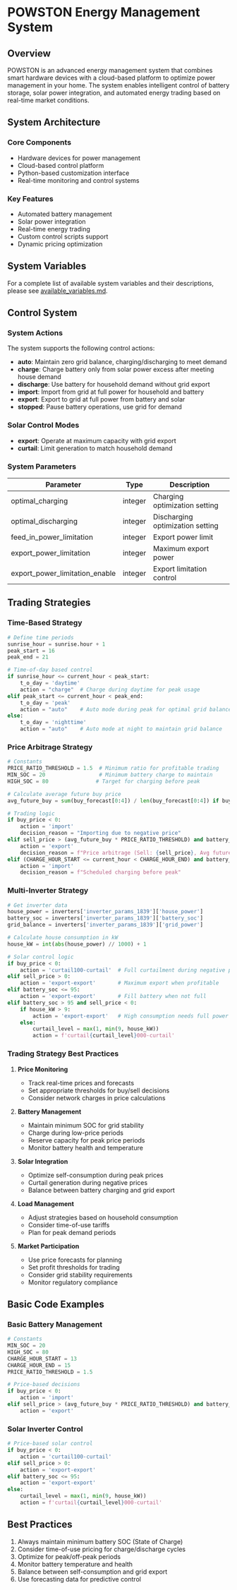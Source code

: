 # POWSTON Energy Management System

## Overview
POWSTON is an advanced energy management system that combines smart hardware devices with a cloud-based platform to optimize power management in your home. The system enables intelligent control of battery storage, solar power integration, and automated energy trading based on real-time market conditions.

## System Architecture

### Core Components
- Hardware devices for power management
- Cloud-based control platform
- Python-based customization interface
- Real-time monitoring and control systems

### Key Features
- Automated battery management
- Solar power integration
- Real-time energy trading
- Custom control scripts support
- Dynamic pricing optimization

## System Variables
For a complete list of available system variables and their descriptions, please see [available_variables.md](available_variables.md).

## Control System

### System Actions
The system supports the following control actions:
- **auto**: Maintain zero grid balance, charging/discharging to meet demand
- **charge**: Charge battery only from solar power excess after meeting house demand
- **discharge**: Use battery for household demand without grid export
- **import**: Import from grid at full power for household and battery
- **export**: Export to grid at full power from battery and solar
- **stopped**: Pause battery operations, use grid for demand

### Solar Control Modes
- **export**: Operate at maximum capacity with grid export
- **curtail**: Limit generation to match household demand

### System Parameters
| Parameter | Type | Description |
|-----------|------|-------------|
| optimal_charging | integer | Charging optimization setting |
| optimal_discharging | integer | Discharging optimization setting |
| feed_in_power_limitation | integer | Export power limit |
| export_power_limitation | integer | Maximum export power |
| export_power_limitation_enable | integer | Export limitation control |

## Trading Strategies

### Time-Based Strategy
```python
# Define time periods
sunrise_hour = sunrise.hour + 1
peak_start = 16
peak_end = 21

# Time-of-day based control
if sunrise_hour <= current_hour < peak_start:
    t_o_day = 'daytime'
    action = "charge"  # Charge during daytime for peak usage
elif peak_start <= current_hour < peak_end:
    t_o_day = 'peak'
    action = "auto"    # Auto mode during peak for optimal grid balance
else:
    t_o_day = 'nighttime'
    action = "auto"    # Auto mode at night to maintain grid balance
```

### Price Arbitrage Strategy
```python
# Constants
PRICE_RATIO_THRESHOLD = 1.5  # Minimum ratio for profitable trading
MIN_SOC = 20                 # Minimum battery charge to maintain
HIGH_SOC = 80               # Target for charging before peak

# Calculate average future buy price
avg_future_buy = sum(buy_forecast[0:4]) / len(buy_forecast[0:4]) if buy_forecast else None

# Trading logic
if buy_price < 0:
    action = 'import'
    decision_reason = "Importing due to negative price"
elif sell_price > (avg_future_buy * PRICE_RATIO_THRESHOLD) and battery_soc > MIN_SOC:
    action = 'export'
    decision_reason = f"Price arbitrage (Sell: {sell_price}, Avg future buy: {avg_future_buy})"
elif (CHARGE_HOUR_START <= current_hour < CHARGE_HOUR_END) and battery_soc < HIGH_SOC:
    action = 'import'
    decision_reason = f"Scheduled charging before peak"
```

### Multi-Inverter Strategy
```python
# Get inverter data
house_power = inverters['inverter_params_1839']['house_power']
battery_soc = inverters['inverter_params_1839']['battery_soc']
grid_balance = inverters['inverter_params_1839']['grid_power']

# Calculate house consumption in kW
house_kW = int(abs(house_power) // 1000) + 1

# Solar control logic
if buy_price < 0:
    action = 'curtail100-curtail'  # Full curtailment during negative prices
elif sell_price > 0:
    action = 'export-export'       # Maximum export when profitable
elif battery_soc <= 95:
    action = 'export-export'       # Fill battery when not full
elif battery_soc > 95 and sell_price < 0:
    if house_kW > 9:
        action = 'export-export'   # High consumption needs full power
    else:
        curtail_level = max(1, min(9, house_kW))
        action = f'curtail{curtail_level}000-curtail'
```

### Trading Strategy Best Practices
1. **Price Monitoring**
   - Track real-time prices and forecasts
   - Set appropriate thresholds for buy/sell decisions
   - Consider network charges in price calculations

2. **Battery Management**
   - Maintain minimum SOC for grid stability
   - Charge during low-price periods
   - Reserve capacity for peak price periods
   - Monitor battery health and temperature

3. **Solar Integration**
   - Optimize self-consumption during peak prices
   - Curtail generation during negative prices
   - Balance between battery charging and grid export

4. **Load Management**
   - Adjust strategies based on household consumption
   - Consider time-of-use tariffs
   - Plan for peak demand periods

5. **Market Participation**
   - Use price forecasts for planning
   - Set profit thresholds for trading
   - Consider grid stability requirements
   - Monitor regulatory compliance

## Basic Code Examples

### Basic Battery Management
```python
# Constants
MIN_SOC = 20
HIGH_SOC = 80
CHARGE_HOUR_START = 13
CHARGE_HOUR_END = 15
PRICE_RATIO_THRESHOLD = 1.5

# Price-based decisions
if buy_price < 0:
    action = 'import'
elif sell_price > (avg_future_buy * PRICE_RATIO_THRESHOLD) and battery_soc > MIN_SOC:
    action = 'export'
```

### Solar Inverter Control
```python
# Price-based solar control
if buy_price < 0:
    action = 'curtail100-curtail'
elif sell_price > 0:
    action = 'export-export'
elif battery_soc <= 95:
    action = 'export-export'
else:
    curtail_level = max(1, min(9, house_kW))
    action = f'curtail{curtail_level}000-curtail'
```

## Best Practices
1. Always maintain minimum battery SOC (State of Charge)
2. Consider time-of-use pricing for charge/discharge cycles
3. Optimize for peak/off-peak periods
4. Monitor battery temperature and health
5. Balance between self-consumption and grid export
6. Use forecasting data for predictive control
